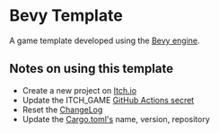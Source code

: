 # Bevy Template

A game template developed using the [Bevy engine](https://bevyengine.org).

## Notes on using this template

- Create a new project on [Itch.io](https://itch.io/dashboard)
- Update the ITCH_GAME [GitHub Actions secret](https://github.com/Ngo-Projects/bevy-template/settings/secrets/actions)
- Reset the [ChangeLog](ChangeLog.md)
- Update the [Cargo.toml's](Cargo.toml) name, version, repository
